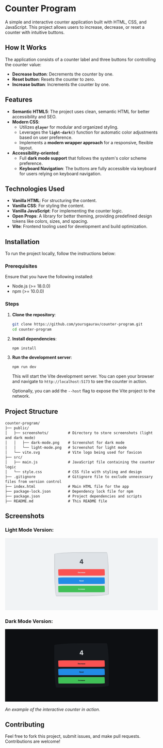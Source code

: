 # Counter Program

A simple and interactive counter application built with HTML, CSS, and JavaScript. This project allows users to increase, decrease, or reset a counter with intuitive buttons.

## How It Works

The application consists of a counter label and three buttons for controlling the counter value:

- **Decrease button**: Decrements the counter by one.
- **Reset button**: Resets the counter to zero.
- **Increase button**: Increments the counter by one.

## Features

- **Semantic HTML5**: The project uses clean, semantic HTML for better accessibility and SEO.
- **Modern CSS**:
  - Utilizes **`@layer`** for modular and organized styling.
  - Leverages the **`light-dark()`** function for automatic color adjustments based on user preference.
  - Implements a **modern wrapper approach** for a responsive, flexible layout.
- **Accessibility-oriented**:
  - Full **dark mode support** that follows the system's color scheme preference.
  - **Keyboard Navigation**: The buttons are fully accessible via keyboard for users relying on keyboard navigation.

## Technologies Used

- **Vanilla HTML**: For structuring the content.
- **Vanilla CSS**: For styling the content.
- **Vanilla JavaScript**: For implementing the counter logic.
- **Open Props**: A library for better theming, providing predefined design tokens like colors, sizes, and spacing.
- **Vite**: Frontend tooling used for development and build optimization.

## Installation

To run the project locally, follow the instructions below:

### Prerequisites

Ensure that you have the following installed:

- Node.js (>= 18.0.0)
- npm (>= 10.0.0)

### Steps

1. **Clone the repository**:

   ```bash
   git clone https://github.com/yoursgaurav/counter-program.git
   cd counter-program
   ```

2. **Install dependencies**:

   ```bash
   npm install
   ```

3. **Run the development server**:

   ```bash
   npm run dev
   ```

   This will start the Vite development server. You can open your browser and navigate to `http://localhost:5173` to see the counter in action.

   Optionally, you can add the `--host` flag to expose the Vite project to the network.

## Project Structure

```
counter-program/
├── public/
│   ├── screenshots/         # Directory to store screenshots (light and dark mode)
│   │   ├── dark-mode.png    # Screenshot for dark mode
│   │   └── light-mode.png   # Screenshot for light mode
│   └── vite.svg             # Vite logo being used for favicon
├── src/
│   ├── main.js              # JavaScript file containing the counter logic
│   └── style.css            # CSS file with styling and design
├── .gitignore               # Gitignore file to exclude unnecessary files from version control
├── index.html               # Main HTML file for the app
├── package-lock.json        # Dependency lock file for npm
├── package.json             # Project dependencies and scripts
├── README.md                # This README file
```

## Screenshots

### Light Mode Version:

![Counter Program Screenshot (light mode)](/public/screenshots/light-mode.png)

### Dark Mode Version:

![Counter Program Screenshot (dark mode)](/public/screenshots/dark-mode.png)

_An example of the interactive counter in action._

## Contributing

Feel free to fork this project, submit issues, and make pull requests. Contributions are welcome!
